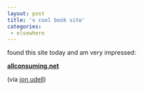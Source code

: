 ```yaml
---
layout: post
title: 'v cool book site'
categories:
 - elsewhere
---
```


found this site today and am very impressed:



<a href="http://allconsuming.net"><b>allconsuming.net</b></a>



(via <a href="http://weblog.infoworld.com/udell/2003/01/18.html#a577">jon udell</a>)

